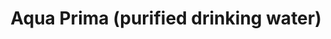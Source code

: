 ---
title: "Aqua Prima (purified drinking water)"
url: /puerto-princesa/aqua-prima-purified-drinking-water/
shop: Allgemein
---